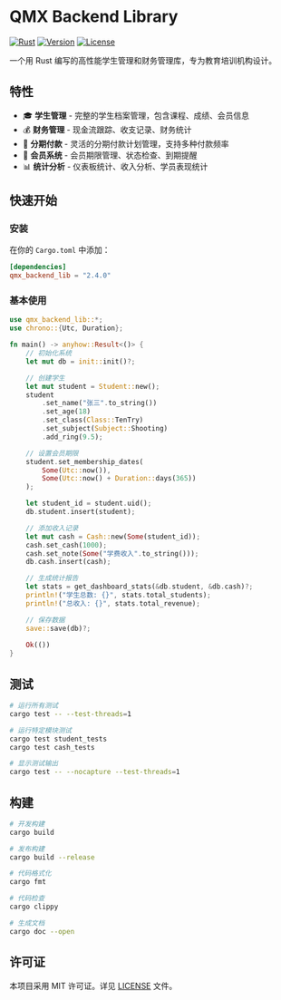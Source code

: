 # QMX Backend Library

[![Rust](https://img.shields.io/badge/rust-1.87+-orange.svg)](https://www.rust-lang.org)
[![Version](https://img.shields.io/badge/version-2.4.0-blue.svg)](https://github.com/H-Chris233/qmx_backend_lib)
[![License](https://img.shields.io/badge/license-MIT-green.svg)](LICENSE)

一个用 Rust 编写的高性能学生管理和财务管理库，专为教育培训机构设计。

## 特性

- 🎓 **学生管理** - 完整的学生档案管理，包含课程、成绩、会员信息
- 💰 **财务管理** - 现金流跟踪、收支记录、财务统计
- 📅 **分期付款** - 灵活的分期付款计划管理，支持多种付款频率
- 👥 **会员系统** - 会员期限管理、状态检查、到期提醒
- 📊 **统计分析** - 仪表板统计、收入分析、学员表现统计

## 快速开始

### 安装

在你的 `Cargo.toml` 中添加：

```toml
[dependencies]
qmx_backend_lib = "2.4.0"
```

### 基本使用

```rust
use qmx_backend_lib::*;
use chrono::{Utc, Duration};

fn main() -> anyhow::Result<()> {
    // 初始化系统
    let mut db = init::init()?;

    // 创建学生
    let mut student = Student::new();
    student
        .set_name("张三".to_string())
        .set_age(18)
        .set_class(Class::TenTry)
        .set_subject(Subject::Shooting)
        .add_ring(9.5);

    // 设置会员期限
    student.set_membership_dates(
        Some(Utc::now()),
        Some(Utc::now() + Duration::days(365))
    );

    let student_id = student.uid();
    db.student.insert(student);

    // 添加收入记录
    let mut cash = Cash::new(Some(student_id));
    cash.set_cash(1000);
    cash.set_note(Some("学费收入".to_string()));
    db.cash.insert(cash);

    // 生成统计报告
    let stats = get_dashboard_stats(&db.student, &db.cash)?;
    println!("学生总数: {}", stats.total_students);
    println!("总收入: {}", stats.total_revenue);

    // 保存数据
    save::save(db)?;
    
    Ok(())
}
```

## 测试

```bash
# 运行所有测试
cargo test -- --test-threads=1

# 运行特定模块测试
cargo test student_tests
cargo test cash_tests

# 显示测试输出
cargo test -- --nocapture --test-threads=1
```

## 构建

```bash
# 开发构建
cargo build

# 发布构建
cargo build --release

# 代码格式化
cargo fmt

# 代码检查
cargo clippy

# 生成文档
cargo doc --open
```

## 许可证

本项目采用 MIT 许可证。详见 [LICENSE](LICENSE) 文件。